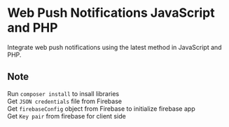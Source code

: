 # Web Push Notifications JavaScript and PHP
Integrate web push notifications using the latest method in JavaScript and PHP.

## Note
Run `composer install` to insall libraries \
Get `JSON credentials` file from Firebase \
Get `firebaseConfig` object from Firebase to initialize firebase app \
Get `Key pair` from firebase for client side
